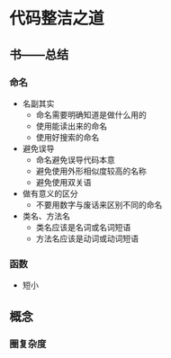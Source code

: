 # 代码整洁之道

## 书——总结

### 命名

- 名副其实 
  - 命名需要明确知道是做什么用的
  - 使用能读出来的命名
  - 使用好搜索的命名
- 避免误导
  - 命名避免误导代码本意
  - 避免使用外形相似度较高的名称
  - 避免使用双关语
- 做有意义的区分
  - 不要用数字与废话来区别不同的命名
- 类名、方法名
  - 类名应该是名词或名词短语
  - 方法名应该是动词或动词短语

### 函数

- 短小

## 概念

### 圈复杂度

